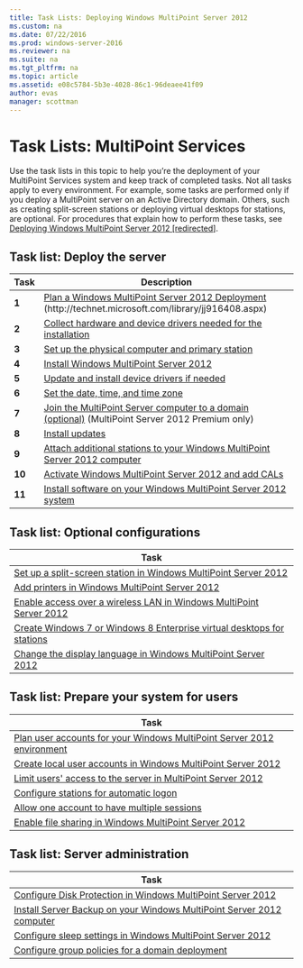 ```yaml
---
title: Task Lists: Deploying Windows MultiPoint Server 2012
ms.custom: na
ms.date: 07/22/2016
ms.prod: windows-server-2016
ms.reviewer: na
ms.suite: na
ms.tgt_pltfrm: na
ms.topic: article
ms.assetid: e08c5784-5b3e-4028-86c1-96deaee41f09
author: evas
manager: scottman
---
```

# Task Lists: MultiPoint Services
Use the task lists in this topic to help you’re the deployment of your MultiPoint Services system and keep track of completed tasks. Not all tasks apply to every environment. For example, some tasks are performed only if you deploy a MultiPoint server on an Active Directory domain. Others, such as creating split\-screen stations or deploying virtual desktops for stations, are optional. For procedures that explain how to perform these tasks, see [Deploying Windows MultiPoint Server 2012 \[redirected\]](assetId:///75f16a5b-e829-41d2-95c2-1be93718b614).  
  
## Task list: Deploy the server  
  
|Task|Description|  
|--------|---------------|  
|**1**|[Plan a Windows MultiPoint Server 2012 Deployment](http://technet.microsoft.com/library/jj916408.aspx) \(http:\/\/technet.microsoft.com\/library\/jj916408.aspx\)|  
|**2**|[Collect hardware and device drivers needed for the installation](../../../compute/remote-desktop-services/multipoint-1/Collect-hardware-and-device-drivers-needed-for-the-installation.md)|  
|**3**|[Set up the physical computer and primary station](../../../compute/remote-desktop-services/multipoint-1/Set-up-the-physical-computer-and-primary-station.md)|  
|**4**|[Install Windows MultiPoint Server 2012](../../../compute/remote-desktop-services/multipoint-1/Install-Windows-MultiPoint-Server-2012.md)|  
|**5**|[Update and install device drivers if needed](../../../compute/remote-desktop-services/multipoint-1/Update-and-install-device-drivers-if-needed.md)|  
|**6**|[Set the date, time, and time zone](../../../compute/remote-desktop-services/multipoint-1/Set-the-date--time--and-time-zone.md)|  
|**7**|[Join the MultiPoint Server computer to a domain &#40;optional&#41;](../../../compute/remote-desktop-services/multipoint-1/Join-the-MultiPoint-Server-computer-to-a-domain--optional-.md) \(MultiPoint Server 2012 Premium only\)|  
|**8**|[Install updates](../../../compute/remote-desktop-services/multipoint-1/Install-updates.md)|  
|**9**|[Attach additional stations to your Windows MultiPoint Server 2012 computer](../../../compute/remote-desktop-services/multipoint-1/Attach-additional-stations-to-your-Windows-MultiPoint-Server-2012-computer.md)|  
|**10**|[Activate Windows MultiPoint Server 2012 and add CALs](../../../compute/remote-desktop-services/multipoint-1/Activate-Windows-MultiPoint-Server-2012-and-add-CALs.md)|  
|**11**|[Install software on your Windows MultiPoint Server 2012 system](../../../compute/remote-desktop-services/multipoint-1/Install-software-on-your-Windows-MultiPoint-Server-2012-system.md)|  
  
## Task list: Optional configurations  
  
|Task|  
|--------|  
|[Set up a split-screen station in Windows MultiPoint Server 2012](../../../compute/remote-desktop-services/multipoint-1/Set-up-a-split-screen-station-in-Windows-MultiPoint-Server-2012.md)|  
|[Add printers in Windows MultiPoint Server 2012](../../../compute/remote-desktop-services/multipoint-1/Add-printers-in-Windows-MultiPoint-Server-2012.md)|  
|[Enable access over a wireless LAN in Windows MultiPoint Server 2012](../../../compute/remote-desktop-services/multipoint-1/Enable-access-over-a-wireless-LAN-in-Windows-MultiPoint-Server-2012.md)|  
|[Create Windows 7 or Windows 8 Enterprise virtual desktops for stations](../../../compute/remote-desktop-services/multipoint-1/Create-Windows-7-or-Windows-8-Enterprise-virtual-desktops-for-stations.md)|  
|[Change the display language in Windows MultiPoint Server 2012](../../../compute/remote-desktop-services/multipoint-1/Change-the-display-language-in-Windows-MultiPoint-Server-2012.md)|  
  
## Task list: Prepare your system for users  
  
|Task|  
|--------|  
|[Plan user accounts for your Windows MultiPoint Server 2012 environment](../../../compute/remote-desktop-services/multipoint-1/Plan-user-accounts-for-your-Windows-MultiPoint-Server-2012-environment.md)|  
|[Create local user accounts in Windows MultiPoint Server 2012](../../../compute/remote-desktop-services/multipoint-1/Create-local-user-accounts-in-Windows-MultiPoint-Server-2012.md)|  
|[Limit users' access to the server in MultiPoint Server 2012](../../../compute/remote-desktop-services/multipoint-1/Limit-users--access-to-the-server-in-MultiPoint-Server-2012.md)|  
|[Configure stations for automatic logon](../../../compute/remote-desktop-services/multipoint-1/Configure-stations-for-automatic-logon.md)|  
|[Allow one account to have multiple sessions](../../../compute/remote-desktop-services/multipoint-1/Allow-one-account-to-have-multiple-sessions.md)|  
|[Enable file sharing in Windows MultiPoint Server 2012](../../../compute/remote-desktop-services/multipoint-1/Enable-file-sharing-in-Windows-MultiPoint-Server-2012.md)|  
  
## Task list: Server administration  
  
|Task|  
|--------|  
|[Configure Disk Protection in Windows MultiPoint Server 2012](../../../compute/remote-desktop-services/multipoint-1/Configure-Disk-Protection-in-Windows-MultiPoint-Server-2012.md)|  
|[Install Server Backup on your Windows MultiPoint Server 2012 computer](../../../compute/remote-desktop-services/multipoint-1/Install-Server-Backup-on-your-Windows-MultiPoint-Server-2012-computer.md)|  
|[Configure sleep settings in Windows MultiPoint Server 2012](../../../compute/remote-desktop-services/multipoint-1/Configure-sleep-settings-in-Windows-MultiPoint-Server-2012.md)|  
|[Configure group policies for a domain deployment](../../../compute/remote-desktop-services/multipoint-1/Configure-group-policies-for-a-domain-deployment.md)|  
  
